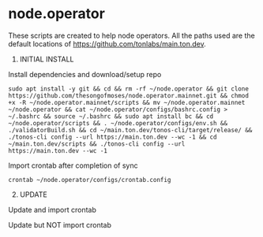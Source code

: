 # node.operator

These scripts are created to help node operators. All the paths used are the default locations of https://github.com/tonlabs/main.ton.dev.

1. INITIAL INSTALL

Install dependencies and download/setup repo
	
	sudo apt install -y git && cd && rm -rf ~/node.operator && git clone https://github.com/thesongofmoses/node.operator.mainnet.git && chmod +x -R ~/node.operator.mainnet/scripts && mv ~/node.operator.mainnet ~/node.operator && cat ~/node.operator/configs/bashrc.config > ~/.bashrc && source ~/.bashrc && sudo apt install bc && cd ~/node.operator/scripts && . ~/node.operator/configs/env.sh && ./validatorBuild.sh && cd ~/main.ton.dev/tonos-cli/target/release/ && ./tonos-cli config --url https://main.ton.dev --wc -1 && cd ~/main.ton.dev/scripts && ./tonos-cli config --url https://main.ton.dev --wc -1

Import crontab after completion of sync

	crontab ~/node.operator/configs/crontab.config

2. UPDATE

Update and import crontab
	
	

Update but NOT import crontab
	
	

